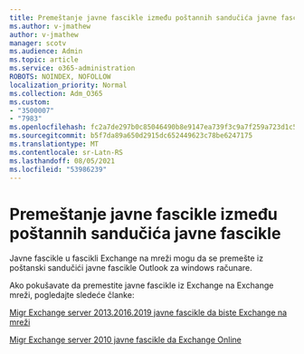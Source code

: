 ```yaml
---
title: Premeštanje javne fascikle između poštannih sandučića javne fascikle
ms.author: v-jmathew
author: v-jmathew
manager: scotv
ms.audience: Admin
ms.topic: article
ms.service: o365-administration
ROBOTS: NOINDEX, NOFOLLOW
localization_priority: Normal
ms.collection: Adm_O365
ms.custom:
- "3500007"
- "7983"
ms.openlocfilehash: fc2a7de297b0c85046490b8e9147ea739f3c9a7f259a723d1c5ab95d57006fbb
ms.sourcegitcommit: b5f7da89a650d2915dc652449623c78be6247175
ms.translationtype: MT
ms.contentlocale: sr-Latn-RS
ms.lasthandoff: 08/05/2021
ms.locfileid: "53986239"
---
```

# <a name="move-public-folders-between-public-folder-mailboxes"></a>Premeštanje javne fascikle između poštannih sandučića javne fascikle

Javne fascikle u fascikli Exchange na mreži mogu da se premešte iz poštanski sandučići javne fascikle Outlook za windows računare.

Ako pokušavate da premestite javne fascikle iz Exchange na Exchange mreži, pogledajte sledeće članke:

[Migr Exchange server 2013.2016.2019 javne fascikle da biste Exchange na mreži](https://aka.ms/ModernPFToEXO)

[Migr Exchange server 2010 javne fascikle da Exchange Online](https://aka.ms/LegacyPFToEXO)
